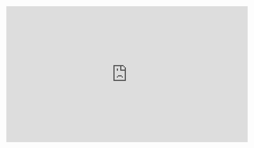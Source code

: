 <iframe width="640" height="360" src="https://youtu.be/SX8Dt4TiJXM" frameborder="0" gesture="media" allowfullscreen=""></iframe>
